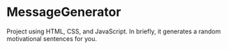 # MessageGenerator
Project using HTML, CSS, and JavaScript. In briefly, it generates a random motivational sentences for you.

